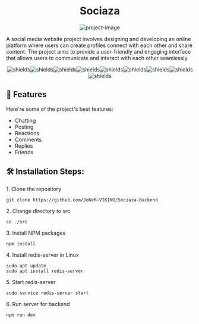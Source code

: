<h1 align="center" id="title">Sociaza</h1>

<p align="center"><img src="https://socialify.git.ci/JoKeR-VIKING/Sociaza-Backend/image?description=1&amp;font=Source%20Code%20Pro&amp;language=1&amp;name=1&amp;owner=1&amp;pattern=Solid&amp;theme=Dark" alt="project-image"></p>

<p id="description">A social media website project involves designing and developing an online platform where users can create profiles connect with each other and share content. The project aims to provide a user-friendly and engaging interface that allows users to communicate and interact with each other seamlessly.</p>

<p align="center"><img src="https://img.shields.io/badge/typescript-%23007ACC.svg?style=for-the-badge&amp;logo=typescript&amp;logoColor=white" alt="shields"><img src="https://img.shields.io/badge/node.js-6DA55F?style=for-the-badge&amp;logo=node.js&amp;logoColor=white" alt="shields"><img src="https://img.shields.io/badge/redis-%23DD0031.svg?style=for-the-badge&amp;logo=redis&amp;logoColor=white" alt="shields"><img src="https://img.shields.io/badge/MongoDB-%234ea94b.svg?style=for-the-badge&amp;logo=mongodb&amp;logoColor=white" alt="shields"><img src="https://img.shields.io/badge/Socket.io-black?style=for-the-badge&amp;logo=socket.io&amp;badgeColor=010101" alt="shields"><img src="https://img.shields.io/badge/git-%23F05033.svg?style=for-the-badge&amp;logo=git&amp;logoColor=white" alt="shields"><img src="https://img.shields.io/badge/github-%23121011.svg?style=for-the-badge&amp;logo=github&amp;logoColor=white" alt="shields"><img src="https://img.shields.io/badge/-jest-%23C21325?style=for-the-badge&amp;logo=jest&amp;logoColor=white" alt="shields"><img src="https://img.shields.io/badge/AWS-%23FF9900.svg?style=for-the-badge&amp;logo=amazon-aws&amp;logoColor=white" alt="shields"></p>

  
  
<h2>🧐 Features</h2>

Here're some of the project's best features:

*   Chatting
*   Posting
*   Reactions
*   Comments
*   Replies
*   Friends

<h2>🛠️ Installation Steps:</h2>

<p>1. Clone the repository</p>

```
git clone https://github.com/JoKeR-VIKING/Sociaza-Backend
```

<p>2. Change directory to src</p>

```
cd ./src
```

<p>3. Install NPM packages</p>

```
npm install
```

<p>4. Install redis-server in Linux</p>

```
sudo apt update 
sudo apt install redis-server
```

<p>5. Start redis-server</p>

```
sudo service redis-server start
```

<p>6. Run server for backend</p>

```
npm run dev
```